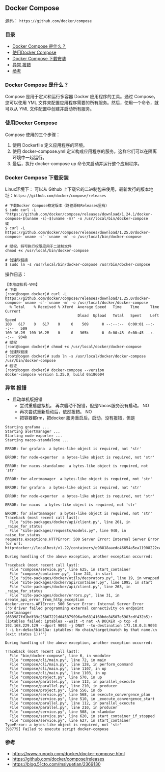 ## Docker Compose

源码： `https://github.com/docker/compose`

### 目录
* [Docker Compose 是什么？](#Docker-Compose-是什么？)
* [使用Docker Compose](#使用Docker-Compose)
* [Docker Compose 下载安装](#Docker-Compose-下载安装)
* [异常 报错](#异常-报错)
* [参考](#参考)

### Docker Compose 是什么？
Compose 是用于定义和运行多容器 Docker 应用程序的工具。通过 Compose，您可以使用 YML 文件来配置应用程序需要的所有服务。然后，使用一个命令，就可以从 YML 文件配置中创建并启动所有服务。

### 使用Docker Compose
Compose 使用的三个步骤：
1. 使用 Dockerfile 定义应用程序的环境。
2. 使用 docker-compose.yml 定义构成应用程序的服务，这样它们可以在隔离环境中一起运行。
3. 最后，执行 docker-compose up 命令来启动并运行整个应用程序。
 
### Docker Compose 下载安装
Linux环境下： 可以从 Github 上下载它的二进制包来使用，最新发行的版本地址：`https://github.com/docker/compose/releases`

```text
# 下载Docker Compose稳定版本（路径源码Releases里有）
$ sudo curl -L "https://github.com/docker/compose/releases/download/1.24.1/docker-compose-$(uname -s)-$(uname -m)" -o /usr/local/bin/docker-compose
或
$ curl -L https://github.com/docker/compose/releases/download/1.25.0/docker-compose-`uname -s`-`uname -m` -o /usr/local/bin/docker-compose

# 赋权。将可执行权限应用于二进制文件
chmod +x /usr/local/bin/docker-compose

# 创建软链接
$ sudo ln -s /usr/local/bin/docker-compose /usr/bin/docker-compose
```

操作日志：
```text
【本地虚拟机-VM4】
# 下载
[root@bogon docker]# curl -L https://github.com/docker/compose/releases/download/1.25.0/docker-compose-`uname -s`-`uname -m` -o /usr/local/docker/docker-compose
  % Total    % Received % Xferd  Average Speed   Time    Time     Time  Current
                                 Dload  Upload   Total   Spent    Left  Speed
100   617    0   617    0     0    509      0 --:--:--  0:00:01 --:--:--   509
100 16.2M  100 16.2M    0     0   365k      0  0:00:45  0:00:45 --:--:--  934k
# 赋权
[root@bogon docker]# chmod +x /usr/local/docker/docker-compose
# 创建软链接
[root@bogon docker]# sudo ln -s /usr/local/docker/docker-compose /usr/bin/docker-compose
# 验证
[root@bogon docker]# docker-compose --version
docker-compose version 1.25.0, build 0a186604
```

### 异常 报错
* 启动单机版报错
    * 尝试重启虚拟机。 再次启动不报错，但是Nacos服务没有启动。 NO
    * 再次尝试重新启动后，依然报错。 NO
    * 把容器都rm，把docker 服务重启后，启动。没有报错，但是
```text
Starting grafana ... 
Starting alertmanager ... 
Starting node-exporter ... 
Starting nacos-standalone ... 

ERROR: for grafana  a bytes-like object is required, not 'str'

ERROR: for node-exporter  a bytes-like object is required, not 'str'

ERROR: for nacos-standalone  a bytes-like object is required, not 'str'

ERROR: for alertmanager  a bytes-like object is required, not 'str'

ERROR: for grafana  a bytes-like object is required, not 'str'

ERROR: for node-exporter  a bytes-like object is required, not 'str'

ERROR: for nacos  a bytes-like object is required, not 'str'

ERROR: for alertmanager  a bytes-like object is required, not 'str'
Traceback (most recent call last):
  File "site-packages/docker/api/client.py", line 261, in _raise_for_status
  File "site-packages/requests/models.py", line 940, in raise_for_status
requests.exceptions.HTTPError: 500 Server Error: Internal Server Error for url: http+docker://localhost/v1.22/containers/e98818aaedc46654a5ea11908222ca63988661c6856042480a5e0658cc444f3b/start

During handling of the above exception, another exception occurred:

Traceback (most recent call last):
  File "compose/service.py", line 625, in start_container
  File "compose/container.py", line 241, in start
  File "site-packages/docker/utils/decorators.py", line 19, in wrapped
  File "site-packages/docker/api/container.py", line 1095, in start
  File "site-packages/docker/api/client.py", line 263, in _raise_for_status
  File "site-packages/docker/errors.py", line 31, in create_api_error_from_http_exception
docker.errors.APIError: 500 Server Error: Internal Server Error ("b'driver failed programming external connectivity on endpoint alertmanager (663987fd1bdf89c25867221d045879096afb6814160bde84507e5903cdf432b5):  (iptables failed: iptables --wait -t nat -A DOCKER -p tcp -d 192.168.229.129 --dport 9093 -j DNAT --to-destination 172.18.0.3:9093 ! -i br-de9ac5b1d13a: iptables: No chain/target/match by that name.\n (exit status 1))'")

During handling of the above exception, another exception occurred:

Traceback (most recent call last):
  File "bin/docker-compose", line 6, in <module>
  File "compose/cli/main.py", line 72, in main
  File "compose/cli/main.py", line 128, in perform_command
  File "compose/cli/main.py", line 1107, in up
  File "compose/cli/main.py", line 1103, in up
  File "compose/project.py", line 570, in up
  File "compose/parallel.py", line 112, in parallel_execute
  File "compose/parallel.py", line 210, in producer
  File "compose/project.py", line 556, in do
  File "compose/service.py", line 568, in execute_convergence_plan
  File "compose/service.py", line 510, in _execute_convergence_start
  File "compose/parallel.py", line 112, in parallel_execute
  File "compose/parallel.py", line 210, in producer
  File "compose/service.py", line 508, in <lambda>
  File "compose/service.py", line 620, in start_container_if_stopped
  File "compose/service.py", line 627, in start_container
TypeError: a bytes-like object is required, not 'str'
[93775] Failed to execute script docker-compose
```


### 参考
* https://www.runoob.com/docker/docker-compose.html
* https://github.com/docker/compose/releases
* https://blog.51cto.com/msiyuetian/2369130